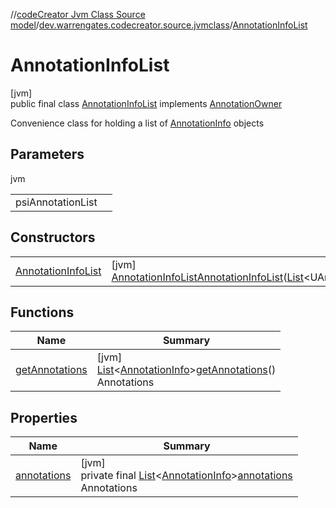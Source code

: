 //[codeCreator Jvm Class Source model](../../../index.md)/[dev.warrengates.codecreator.source.jvmclass](../index.md)/[AnnotationInfoList](index.md)

# AnnotationInfoList

[jvm]\
public final class [AnnotationInfoList](index.md) implements [AnnotationOwner](../-annotation-owner/index.md)

Convenience class for holding a list of [AnnotationInfo](../-annotation-info/index.md) objects

## Parameters

jvm

| | |
|---|---|
| psiAnnotationList |  |

## Constructors

| | |
|---|---|
| [AnnotationInfoList](-annotation-info-list.md) | [jvm]<br>[AnnotationInfoList](index.md)[AnnotationInfoList](-annotation-info-list.md)([List](https://docs.oracle.com/javase/8/docs/api/java/util/List.html)&lt;UAnnotation&gt;psiAnnotationList) |

## Functions

| Name | Summary |
|---|---|
| [getAnnotations](get-annotations.md) | [jvm]<br>[List](https://docs.oracle.com/javase/8/docs/api/java/util/List.html)&lt;[AnnotationInfo](../-annotation-info/index.md)&gt;[getAnnotations](get-annotations.md)()<br>Annotations |

## Properties

| Name | Summary |
|---|---|
| [annotations](index.md#1512552519%2FProperties%2F-1216412040) | [jvm]<br>private final [List](https://docs.oracle.com/javase/8/docs/api/java/util/List.html)&lt;[AnnotationInfo](../-annotation-info/index.md)&gt;[annotations](index.md#1512552519%2FProperties%2F-1216412040)<br>Annotations |
